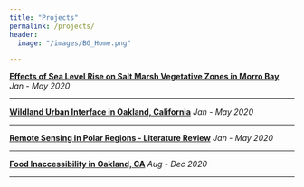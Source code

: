 ```yaml
---
title: "Projects"
permalink: /projects/
header:
  image: "/images/BG_Home.png"

---
```

**[Effects of Sea Level Rise on Salt Marsh Vegetative Zones in Morro Bay](/projects/project_saltmarsh)** *Jan - May 2020*
<img src="{{ site.url }}{{ site.baseurl }}/images/main.PNG" alt="">


---
**[Wildland Urban Interface in Oakland, California](/projects/project_wildland-urban-interface)** *Jan - May 2020*


---
**[Remote Sensing in Polar Regions - Literature Review](/projects/project_remote-sensing-in-polar-regions)** *Jan - May 2020*


---
**[Food Inaccessibility in Oakland, CA](/projects/project_food-inaccessibility.md)** *Aug - Dec 2020*
<img src="{{ site.url }}{{ site.baseurl }}/images/project_foodinaccessibility/main.PNG" alt="">


---

